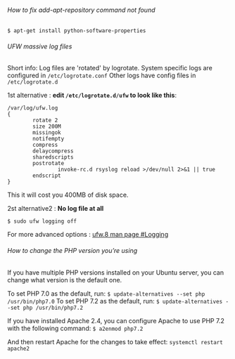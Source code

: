 ###### How to fix add-apt-repository command not found
  ```
  $ apt-get install python-software-properties
  ```

###### UFW massive log files
Short info:
Log files are 'rotated' by logrotate.
System specific logs are configured in ```/etc/logrotate.conf```
Other logs have config files in ```/etc/logrotate.d```

1st alternative : **edit ```/etc/logrotate.d/ufw``` to look like this**:

```
/var/log/ufw.log
{
        rotate 2
        size 200M
        missingok
        notifempty
        compress
        delaycompress
        sharedscripts
        postrotate
                invoke-rc.d rsyslog reload >/dev/null 2>&1 || true
        endscript
}
```
This it will cost you 400MB of disk space.

2st alternative2 : **No log file at all**

```
$ sudo ufw logging off
```

For more advanced options : [ufw.8 man page #Logging](http://manpages.ubuntu.com/manpages/xenial/man8/ufw.8.html#contenttoc8)

###### How to change the PHP version you’re using

  If you have multiple PHP versions installed on your Ubuntu server, you can change what version is the default one.

  To set PHP 7.0 as the default, run:
    ```
    $ update-alternatives --set php /usr/bin/php7.0
    ```
  To set PHP 7.2 as the default, run:
    ```
    $ update-alternatives --set php /usr/bin/php7.2
    ```
  
  If you have installed Apache 2.4, you can configure Apache to use PHP 7.2 with the following command:
    ```
    $ a2enmod php7.2
    ```
  
  And then restart Apache for the changes to take effect:
    ```
    systemctl restart apache2
    ```
